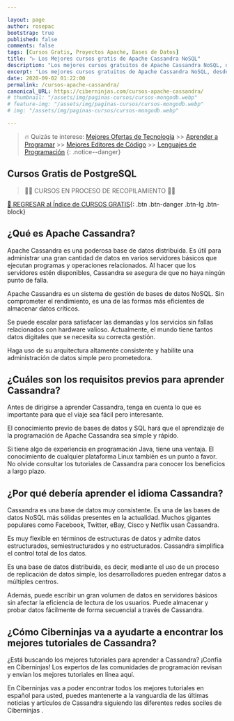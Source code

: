 ```yaml
---

layout: page
author: rosepac
bootstrap: true
published: false
comments: false
tags: [Cursos Gratis, Proyectos Apache, Bases de Datos]
title: "▷ Los Mejores cursos gratis de Apache Cassandra NoSQL"
description: "Los mejores cursos gratuitos de Apache Cassandra NoSQL, desde cero hasta nivel experto"
excerpt: "Los mejores cursos gratuitos de Apache Cassandra NoSQL, desde cero hasta nivel experto"
date: 2020-09-02 01:22:00
permalink: /cursos-apache-cassandra/
canonical_URL: https://ciberninjas.com/cursos-apache-cassandra/
# thumbnail: "/assets/img/paginas-cursos/cursos-mongodb.webp"
# feature-img: "/assets/img/paginas-cursos/cursos-mongodb.webp"
# img: "/assets/img/paginas-cursos/cursos-mongodb.webp"

---
```


> 🔥 Quizás te interese: [Mejores Ofertas de Tecnología](/amazon/) >> [Aprender a Programar](/programar/) >> [Mejores Editores de Código](/mejores-editores-texto/) >> [Lenguajes de Programación](/15-mejores-lenguajes-programacion/)
{: .notice--danger}
<!-- https://hackr.io/es/tutorials/learn-sql -->
## **Cursos Gratis de PostgreSQL**

> 👷‍♂️ CURSOS EN PROCESO DE RECOPILAMIENTO 👷‍♂️
<!-- ### **Relacionados** <!-- omit in toc -->

[🏡 REGRESAR al Índice de CURSOS GRATIS](https://ciberninjas.com/cursos-tecnologia/){: .btn .btn-danger .btn-lg .btn-block}

<!-- ![](/assets/img/paginas-cursos/cursos-postgresql.webp) -->
## **¿Qué es Apache Cassandra?**

Apache Cassandra es una poderosa base de datos distribuida. Es útil para administrar una gran cantidad de datos en varios servidores básicos que ejecutan programas y operaciones relacionados. Al hacer que los servidores estén disponibles, Cassandra se asegura de que no haya ningún punto de falla.

Apache Cassandra es un sistema de gestión de bases de datos NoSQL. Sin comprometer el rendimiento, es una de las formas más eficientes de almacenar datos críticos.

Se puede escalar para satisfacer las demandas y los servicios sin fallas relacionados con hardware valioso. Actualmente, el mundo tiene tantos datos digitales que se necesita su correcta gestión.

Haga uso de su arquitectura altamente consistente y habilite una administración de datos simple pero prometedora.

## **¿Cuáles son los requisitos previos para aprender Cassandra?**

Antes de dirigirse a aprender Cassandra, tenga en cuenta lo que es importante para que el viaje sea fácil pero interesante.

El conocimiento previo de bases de datos y SQL hará que el aprendizaje de la programación de Apache Cassandra sea simple y rápido.

Si tiene algo de experiencia en programación Java, tiene una ventaja. El conocimiento de cualquier plataforma Linux también es un punto a favor. No olvide consultar los tutoriales de Cassandra para conocer los beneficios a largo plazo.

## **¿Por qué debería aprender el idioma Cassandra?**

Cassandra es una base de datos muy consistente. Es una de las bases de datos NoSQL más sólidas presentes en la actualidad. Muchos gigantes populares como Facebook, Twitter, eBay, Cisco y Netflix usan Cassandra.

Es muy flexible en términos de estructuras de datos y admite datos estructurados, semiestructurados y no estructurados. Cassandra simplifica el control total de los datos.

Es una base de datos distribuida, es decir, mediante el uso de un proceso de replicación de datos simple, los desarrolladores pueden entregar datos a múltiples centros.

Además, puede escribir un gran volumen de datos en servidores básicos sin afectar la eficiencia de lectura de los usuarios. Puede almacenar y probar datos fácilmente de forma secuencial a través de Cassandra.

## **¿Cómo Ciberninjas va a ayudarte a encontrar los mejores tutoriales de Cassandra?**

¿Está buscando los mejores tutoriales para aprender a Cassandra? ¡Confía en Ciberninjas! Los expertos de las comunidades de programación revisan y envían los mejores tutoriales en línea aquí.

En Ciberninjas vas a poder encontrar todos los mejores tutoriales en español para usted, puedes mantenerte a la vanguardia de las últimas noticias y artículos de Cassandra siguiendo las diferentes redes sociles de Ciberninjas   .